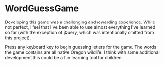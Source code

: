 # WordGuessGame

Developing this game was a challenging and rewarding experience.  While not perfect, I feel that I've been able to use almost everything I've learned so far (with the exception of jQuery, which was intentionally omitted from this project).

Press any keyboard key to begin guessing letters for the game.  The words the game contains are all native Oregon wildlife.  I think with some additional development this could be a fun learning tool for children.
